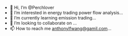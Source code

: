 - 👋 Hi, I’m @Perchlover
- 👀 I’m interested in energy trading power flow analysis...
- 🌱 I’m currently learning emission trading...
- 💞️ I’m looking to collaborate on ...
- 📫 How to reach me anthonylfwang@gamil.com...

<!---
Perchlover/Perchlover is a ✨ special ✨ repository because its `README.md` (this file) appears on your GitHub profile.
You can click the Preview link to take a look at your changes.
--->
